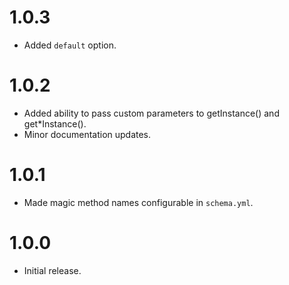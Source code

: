 # 1.0.3

- Added `default` option.

# 1.0.2

- Added ability to pass custom parameters to getInstance() and get*Instance().
- Minor documentation updates.

# 1.0.1

- Made magic method names configurable in `schema.yml`.

# 1.0.0

- Initial release.